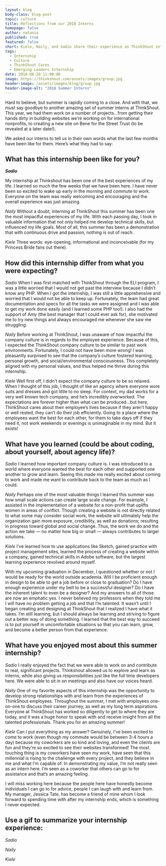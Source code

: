 ```yaml
---
layout: blog
body-class: blog-post
topic: culture
title: Reflections from our 2018 Interns
homepage: false
author: natania
published: true
featured: false
short: Kiele, Naily, and Sadio share their experience as ThinkShout interns
tags:
  - Internship
  - Culture
  - ThinkShout Cares
  - Emerging Leaders Internship
date: 2018-08-20 11:00:00
image: https://thinkshout.com/assets/images/group.jpg
header-image: /assets/images/blog/group.jpg
header-image-alt: "2018 Summer Interns"
---
```


Hard to believe, but summer is rapidly coming to a close. And with that, we must say goodbye to another amazing set of summer interns at ThinkShout. This year, we had them work on a number of projects...from getting their hands dirty in building websites we’re working on for international nonprofits, to creating a new site on Bene for the Street Trust (to be revealed at a later date!).

We asked our interns to tell us in their own words what the last few months have been like for them. Here’s what they had to say:

## What has this internship been like for you?

_**Sadio**_

My internship at Thinkshout has been one of the best experiences of my life. I learned so much the few weeks that we have been here. I have never been so excited to wake up early in the morning and commute to work. Everyone on the team was really welcoming and encouraging and the overall experience was just amazing.

_*Naily*_
Without a doubt, interning at ThinkShout this summer has been one the most impactful experiences of my life. With each passing day, I took in valuable information that not only helped me develop technical skills, but influenced my life goals. Most of all, this summer has been a demonstration that with continuous drive and passion, nothing is out of reach.

_*Kiele*_
Three words: eye-opening, informational and inconceivable (for my Princess Bride fans out there).


## How did this internship differ from what you were expecting?

_*Sadio*_
When I was first matched with ThinkShout through the ELI program, I was a little worried that I would not get past the interview because I didn’t know any PHP. When I got the internship, I was still a little apprehensive and worried that I would not be able to keep up. Fortunately, the team had great documentation and specs for all the tasks we were assigned and I was able to get my work done easily (and I learned some PHP too!). I also had the support of Amy (the best manager that I could ever ask for), she motivated me to try new things and always encouraged me whenever she saw me struggling.

_*Naily*_
Before working at ThinkShout, I was unaware of how impactful the company culture is in regards to the employee experience. Because of this, I expected the ThinkShout company culture to be similar to past work environments. Fortunately, I could not have been more wrong! I was pleasantly surprised to see that the company’s culture fostered learning, personal growth, and social/environmental consciousness. This completely aligned with my personal values, and thus helped me thrive during this internship.

_*Kiele*_
Well first off, I didn’t expect the company culture to be so relaxed. When I thought of this job, I thought of like an agency where everyone wore suits and dresses and got little to no sleep. For context, my dad works for a very well known tech company, and he’s incredibly overworked. The expectations are forever higher than what can be produced...but here, ThinkShout cares about their employee’s lives because if they aren’t happy or well rested, they can’t do their job efficiently. Going to a place where the employees want the best for each other, for them to take days off if they need it, not work weekends or evenings is unimaginable in my mind. But it exists!


## What have you learned (could be about coding, about yourself, about agency life)?

_*Sadio*_
I learned how important company culture is. I was introduced to a world where everyone wanted the best for each other and supported one another to grow and learn. Seeing this made me really excited about coming to work and made me want to contribute back to the team as much as I could.

_*Naily*_
Perhaps one of the most valuable things I learned this summer was how small scale actions can create large scale change. For example, I assisted in the implementation of a website for a non-profit that uplifts women in areas of conflict. Though creating a website is not directly related to what some may consider social work, the website will ultimately help the organization gain more exposure, credibility, as well as donations; resulting in progress toward global and social change. Thus, the work we do and the action we take — no matter how big or small — always contributes to larger solutions.

_*Kiele*_
I’ve learned how to use applications like Sketch, gained practice with project management sites, learned the process of creating a website within a company, gained technical skills in Adobe software, but the largest learning experience revolved around myself.

With my upcoming graduation in December, I questioned whether or not I would be ready for the world outside academia. Will I be proficient enough in design to be able to get a job before or close to graduation? Do I have enough experience under my belt to be a successful designer? Do I have the inherent talent to even be a designer? And my answers to all of those are now an emphatic yes. I never believed my professors when they told me I will have no problem getting a job and that I’m talented. It wasn’t until I began creating and designing at ThinkShout that I realized I have what it takes. I’m still learning, but I should always be learning and striving to figure out a better way of doing something. I learned that the best way to succeed is to put yourself in uncomfortable situations so that you can learn, grow, and become a better person from that experience.


## What have you enjoyed most about this summer internship?

_*Sadio*_
I really enjoyed the fact that we were able to work on and contribute to real, significant projects. Thinkshout allowed us to explore and learn as interns, while also giving us responsibilities just like the full time developers here. We were able to sit in on meetings and also have our voices heard.

_*Naily*_
One of my favorite aspects of this internship was the opportunity to develop strong relationships with and learn from the experiences of ThinkShout employees. Throughout the summer, I met with employees one-on-one to discuss their career journey, as well as my long term aspirations. Everyone at ThinkShout has worked so diligently to get to where they are today, and it was a huge honor to speak with and receive insight from all the talented professionals. Thank you for an amazing summer!

_*Kiele*_
Can I put everything as my answer? Genuinely, I’ve been excited to come to work (even though my commute would be between 3-4 hours a day) because my coworkers are so kind and loving, and even the clients are fun and they’re so excited to see their websites transformed! The most touching thing is my coworkers have seen my work, have seen that this millennial is rising to the challenge with every project, and they believe in me and what I’m capable of. In demonstrating my value, I’m not really seen as an intern here. I’m seen as a coworker that others can go to for assistance and that’s an amazing feeling.

I will miss working here because the people here have honestly become individuals I can go to for advice, people I can laugh with and learn from. My manager, Jessica Tate, has become a friend of mine whom I look forward to spending time with after my internship ends, which is something I never expected.

## Use a gif to summarize your internship experience:

_*Sadio*_


_*Naily*_


_*Kiele*_
